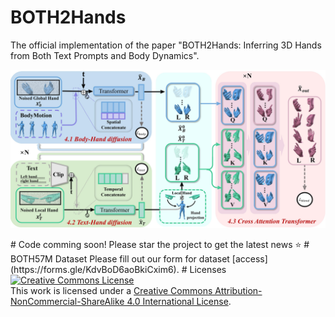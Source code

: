 # BOTH2Hands
The official implementation of the paper "BOTH2Hands: Inferring 3D Hands from Both Text Prompts and Body Dynamics".
<p float="left">
  <img src="./readme/pipeline_v8.jpg" width="900" />
</p>
# Code comming soon!
Please star the project to get the latest news ⭐
# BOTH57M Dataset
Please fill out our form for dataset [access](https://forms.gle/KdvBoD6aoBkiCxim6).
# Licenses
<a rel="license" href="http://creativecommons.org/licenses/by-nc-sa/4.0/"><img alt="Creative Commons License" style="border-width:0" src="https://i.creativecommons.org/l/by-nc-sa/4.0/80x15.png" /></a><br />This work is licensed under a <a rel="license" href="http://creativecommons.org/licenses/by-nc-sa/4.0/">Creative Commons Attribution-NonCommercial-ShareAlike 4.0 International License</a>.

